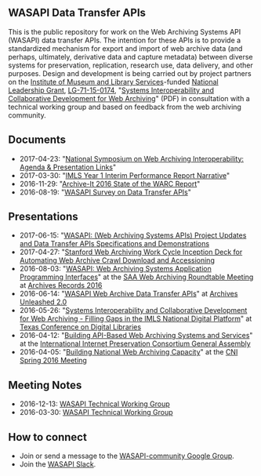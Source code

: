 ## WASAPI Data Transfer APIs

This is the public repository for work on the Web Archiving Systems API (WASAPI) data transfer APIs. The intention for these APIs is to provide a standardized mechanism for export and import of web archive data (and perhaps, ultimately, derivative data and capture metadata) between diverse systems for preservation, replication, research use, data delivery, and other purposes. Design and development is being carried out by project partners on the [Institute of Museum and Library Services](https://www.imls.gov/)-funded [National Leadership Grant](https://www.imls.gov/grants/available/national-leadership-grants-libraries), [LG-71-15-0174](https://www.imls.gov/grants/awarded/lg-71-15-0174-15), "[Systems Interoperability and Collaborative Development for Web Archiving](https://www.imls.gov/sites/default/files/proposal_narritive_lg-71-15-0174_internet_archive.pdf)" (PDF) in consultation with a technical working group and based on feedback from the web archiving community.

## Documents
* 2017-04-23: "[National Symposium on Web Archiving Interoperability: Agenda & Presentation Links](https://docs.google.com/document/d/1PM8u5nxAKUFb4oh1JTDARfl9hat7gOxgU1t2mGvn8Fg/edit#heading=h.n0bnn4za99v2)"
* 2017-03-30: "[IMLS Year 1 Interim Performance Report Narrative](https://archive.org/details/WASAPIYearOneReport)"
* 2016-11-29: "[Archive-It 2016 State of the WARC Report](https://archive-it.org/blog/post/2016-state-of-the-warc-our-second-annual-digital-preservation-survey-results/)"
* 2016-08-19: "[WASAPI Survey on Data Transfer APIs](https://drive.google.com/file/d/0B7toWei7Sy_SOUJlZFhySHZYTWM/view?usp=sharing)"

## Presentations
* 2017-06-15: "[WASAPI:  (Web Archiving Systems APIs) Project Updates and Data Transfer APIs Specifications and Demonstrations](https://docs.google.com/presentation/d/1nbfKd80V613-S7AH9CvbMZVp9SyLWW7ByMwMsBflM5s/edit?usp=sharing)
* 2017-04-27: "[Stanford Web Archiving Work Cycle Inception Deck for Automating Web Archive Crawl Download and Accessioning](https://drive.google.com/file/d/0B7toWei7Sy_SU2VvWWNVUmRRQkk/view?usp=sharing)
* 2016-08-03: "[WASAPI: Web Archiving Systems Application Programming Interfaces](https://docs.google.com/presentation/d/1XajUcvETUTL_mSsr0vCno-fzSB15MsRsRmP_pikvGO8/edit?usp=sharing)" at the [SAA Web Archiving Roundtable Meeting](https://archives2016.sched.org/event/6niM/web-archiving) at [Archives Records 2016](http://www2.archivists.org/am2016)
* 2016-06-14: "[WASAPI Web Archive Data Transfer APIs](http://www.slideshare.net/nullhandle/wasapi-web-archive-data-transfer-apis)" at [Archives Unleashed 2.0](http://archivesunleashed.com/)
* 2016-05-26: "[Systems Interoperability and Collaborative Development for Web Archiving - Filling Gaps in the IMLS National Digital Platform](http://digital.library.unt.edu/ark:/67531/metadc848591/)" at [Texas Conference on Digital Libraries](https://conferences.tdl.org/tcdl/index.php/TCDL/TCDL2016)
* 2016-04-12: "[Building API-Based Web Archiving Systems and Services](https://docs.google.com/presentation/d/1IJ9IcLG2cO118oNX0Z5rakiDVySuB9TBWwnVvHTEOAg/edit?usp=sharing)" at the [International Internet Preservation Consortium General Assembly](http://www.netpreserve.org/general-assembly/2016/overview)
* 2016-04-05: "[Building National Web Archiving Capacity](https://drive.google.com/file/d/0BwW5mtdXJ3huLUowUnRZb0E0Z0E/view?usp=sharing)" at the [CNI Spring 2016 Meeting](https://www.cni.org/events/membership-meetings/past-meetings/spring-2016)

## Meeting Notes
* 2016-12-13: [WASAPI Technical Working Group](https://docs.google.com/document/d/1q7m6pgINRAUOFGg3SMhCVD_IstAvYbF8cIJ5puO2HP8/edit)
* 2016-03-30: [WASAPI Technical Working Group](https://docs.google.com/document/d/1kDbk3J_DVpqj2rBFQmQIoijYjwgWQKgY-19H6rckGkk/edit?ts=57c36d5a)

## How to connect
* Join or send a message to the [WASAPI-community Google Group](https://groups.google.com/forum/#!forum/wasapi-community).
* Join the [WASAPI Slack](https://docs.google.com/forms/d/e/1FAIpQLScsdTqssLrM9FinmpP8Mow2Hl8zJnfJZfjWxaeXddlvu2VjBw/viewform).
